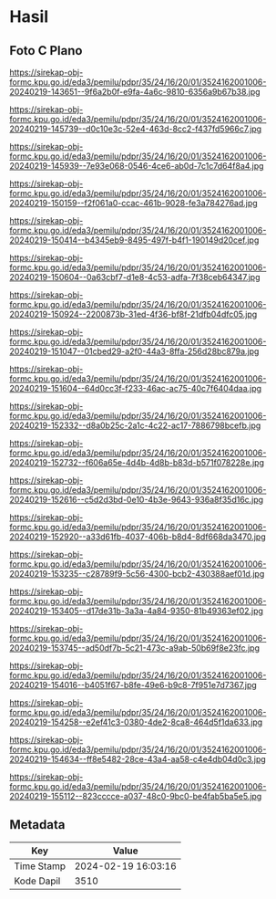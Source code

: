 # Hasil

## Foto C Plano

https://sirekap-obj-formc.kpu.go.id/eda3/pemilu/pdpr/35/24/16/20/01/3524162001006-20240219-143651--9f6a2b0f-e9fa-4a6c-9810-6356a9b67b38.jpg

https://sirekap-obj-formc.kpu.go.id/eda3/pemilu/pdpr/35/24/16/20/01/3524162001006-20240219-145739--d0c10e3c-52e4-463d-8cc2-f437fd5966c7.jpg

https://sirekap-obj-formc.kpu.go.id/eda3/pemilu/pdpr/35/24/16/20/01/3524162001006-20240219-145939--7e93e068-0546-4ce6-ab0d-7c1c7d64f8a4.jpg

https://sirekap-obj-formc.kpu.go.id/eda3/pemilu/pdpr/35/24/16/20/01/3524162001006-20240219-150159--f2f061a0-ccac-461b-9028-fe3a784276ad.jpg

https://sirekap-obj-formc.kpu.go.id/eda3/pemilu/pdpr/35/24/16/20/01/3524162001006-20240219-150414--b4345eb9-8495-497f-b4f1-190149d20cef.jpg

https://sirekap-obj-formc.kpu.go.id/eda3/pemilu/pdpr/35/24/16/20/01/3524162001006-20240219-150604--0a63cbf7-d1e8-4c53-adfa-7f38ceb64347.jpg

https://sirekap-obj-formc.kpu.go.id/eda3/pemilu/pdpr/35/24/16/20/01/3524162001006-20240219-150924--2200873b-31ed-4f36-bf8f-21dfb04dfc05.jpg

https://sirekap-obj-formc.kpu.go.id/eda3/pemilu/pdpr/35/24/16/20/01/3524162001006-20240219-151047--01cbed29-a2f0-44a3-8ffa-256d28bc879a.jpg

https://sirekap-obj-formc.kpu.go.id/eda3/pemilu/pdpr/35/24/16/20/01/3524162001006-20240219-151604--64d0cc3f-f233-46ac-ac75-40c7f6404daa.jpg

https://sirekap-obj-formc.kpu.go.id/eda3/pemilu/pdpr/35/24/16/20/01/3524162001006-20240219-152332--d8a0b25c-2a1c-4c22-ac17-7886798bcefb.jpg

https://sirekap-obj-formc.kpu.go.id/eda3/pemilu/pdpr/35/24/16/20/01/3524162001006-20240219-152732--f606a65e-4d4b-4d8b-b83d-b571f078228e.jpg

https://sirekap-obj-formc.kpu.go.id/eda3/pemilu/pdpr/35/24/16/20/01/3524162001006-20240219-152616--c5d2d3bd-0e10-4b3e-9643-936a8f35d16c.jpg

https://sirekap-obj-formc.kpu.go.id/eda3/pemilu/pdpr/35/24/16/20/01/3524162001006-20240219-152920--a33d61fb-4037-406b-b8d4-8df668da3470.jpg

https://sirekap-obj-formc.kpu.go.id/eda3/pemilu/pdpr/35/24/16/20/01/3524162001006-20240219-153235--c28789f9-5c56-4300-bcb2-430388aef01d.jpg

https://sirekap-obj-formc.kpu.go.id/eda3/pemilu/pdpr/35/24/16/20/01/3524162001006-20240219-153405--d17de31b-3a3a-4a84-9350-81b49363ef02.jpg

https://sirekap-obj-formc.kpu.go.id/eda3/pemilu/pdpr/35/24/16/20/01/3524162001006-20240219-153745--ad50df7b-5c21-473c-a9ab-50b69f8e23fc.jpg

https://sirekap-obj-formc.kpu.go.id/eda3/pemilu/pdpr/35/24/16/20/01/3524162001006-20240219-154016--b4051f67-b8fe-49e6-b9c8-7f951e7d7367.jpg

https://sirekap-obj-formc.kpu.go.id/eda3/pemilu/pdpr/35/24/16/20/01/3524162001006-20240219-154258--e2ef41c3-0380-4de2-8ca8-464d5f1da633.jpg

https://sirekap-obj-formc.kpu.go.id/eda3/pemilu/pdpr/35/24/16/20/01/3524162001006-20240219-154634--ff8e5482-28ce-43a4-aa58-c4e4db04d0c3.jpg

https://sirekap-obj-formc.kpu.go.id/eda3/pemilu/pdpr/35/24/16/20/01/3524162001006-20240219-155112--823cccce-a037-48c0-9bc0-be4fab5ba5e5.jpg


## Metadata

| Key        | Value               |
| ---------- | ------------------- |
| Time Stamp | 2024-02-19 16:03:16 |
| Kode Dapil | 3510                |



